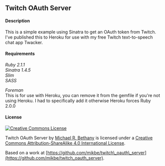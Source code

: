 ## Twitch OAuth Server

#### Description

This is a simple example using Sinatra to get an OAuth
token from Twitch. I've published this to Heroku for use with my free Twitch text-to-speech chat app Twacker.

#### Requirements

*Ruby 2.1.1*  
*Sinatra 1.4.5*  
*Slim*  
*SASS*  

*Foreman*  
This is for use with Heroku, you can remove it from the gemfile if you're not using Heroku. I had to specifically add it otherwise Heroku forces Ruby 2.0.0

#### License

[![Creative Commons License](http://i.creativecommons.org/l/by-sa/4.0/88x31.png)](http://creativecommons.org/licenses/by-sa/4.0/)

Twitch OAuth Server by [Michael R. Bethany](http://mikebethany.com) is licensed under a [Creative Commons Attribution-ShareAlike 4.0 International License](http://creativecommons.org/licenses/by-sa/4.0/).  

Based on a work at [https://github.com/mikbe/twitch\_oauth\_server](https://github.com/mikbe/twitch_oauth_server).